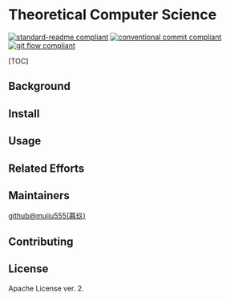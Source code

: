 # Theoretical Computer Science

[![standard-readme compliant](https://img.shields.io/badge/readme%20style-standard-brightgreen.svg?style=flat-square)](https://github.com/RichardLitt/standard-readme)
[![conventional commit compliant](https://img.shields.io/badge/git%20commit-conventional%20commit-brightgreen.svg?style=flat-square)](https://www.conventionalcommits.org/en/v1.0.0/#specification)
[![git flow compliant](https://img.shields.io/badge/branch-git%20flow-brightgreen.svg?style=flat-square)](../../README.gitflow.mdmd)

[TOC]

## Background

## Install

## Usage

## Related Efforts

## Maintainers

[github@mujiu555(暮玖)](https://github.com/mujiu555)

## Contributing

## License

Apache License ver. 2.
